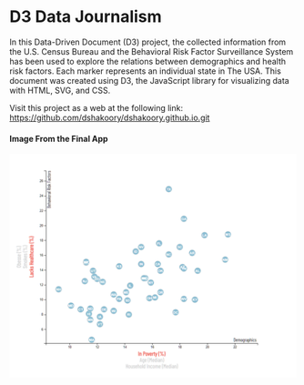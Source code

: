 # D3 Data Journalism
In this Data-Driven Document (D3) project, the collected information from the U.S. Census Bureau and the Behavioral Risk Factor Surveillance System has been used to explore the relations between demographics and health risk factors. Each marker represents an individual state in The USA.
This document was created using D3, the JavaScript library for visualizing data with HTML, SVG, and CSS.

Visit this project as a web at the following link: https://github.com/dshakoory/dshakoory.github.io.git

#### Image From the Final App
![final_chart.png](images/final_chart.png)
